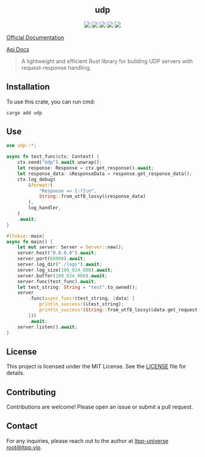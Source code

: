 <center>

## udp

[![](https://img.shields.io/crates/v/udp.svg)](https://crates.io/crates/udp)
[![](https://img.shields.io/crates/d/udp.svg)](https://img.shields.io/crates/d/udp.svg)
[![](https://docs.rs/udp/badge.svg)](https://docs.rs/udp)
[![](https://github.com/ltpp-universe/udp/workflows/Rust/badge.svg)](https://github.com/ltpp-universe/udp/actions?query=workflow:Rust)
[![](https://img.shields.io/crates/l/udp.svg)](./LICENSE)

</center>

[Official Documentation](https://docs.ltpp.vip/udp/)

[Api Docs](https://docs.rs/udp/latest/udp/)

> A lightweight and efficient Rust library for building UDP servers with request-response handling.

## Installation

To use this crate, you can run cmd:

```shell
cargo add udp
```

## Use

```rust
use udp::*;

async fn test_func(ctx: Context) {
    ctx.send("Udp").await.unwrap();
    let response: Response = ctx.get_response().await;
    let response_data: &ResponseData = response.get_response_data();
    ctx.log_debug(
        &format!(
            "Response => {:?}\n",
            String::from_utf8_lossy(&response_data)
        ),
        log_handler,
    )
    .await;
}

#[tokio::main]
async fn main() {
    let mut server: Server = Server::new();
    server.host("0.0.0.0").await;
    server.port(60000).await;
    server.log_dir("./logs").await;
    server.log_size(100_024_000).await;
    server.buffer(100_024_000).await;
    server.func(test_func).await;
    let test_string: String = "test".to_owned();
    server
        .func(async_func!(test_string, |data| {
            println_success!(&test_string);
            println_success!(String::from_utf8_lossy(&data.get_request().await));
        }))
        .await;
    server.listen().await;
}
```

## License

This project is licensed under the MIT License. See the [LICENSE](LICENSE) file for details.

## Contributing

Contributions are welcome! Please open an issue or submit a pull request.

## Contact

For any inquiries, please reach out to the author at [ltpp-universe <root@ltpp.vip>](mailto:root@ltpp.vip).
